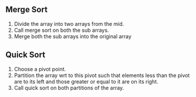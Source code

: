 ## Merge Sort
1. Divide the array into two arrays from the mid.
2. Call merge sort on both the sub arrays.
3. Merge both the sub arrays into the original array

## Quick Sort
1. Choose a pivot point.
2. Partition the array wrt to this pivot such that elements
   less than the pivot are to its left and those greater or
   equal to it are on its right.
3. Call quick sort on both partitions of the array.